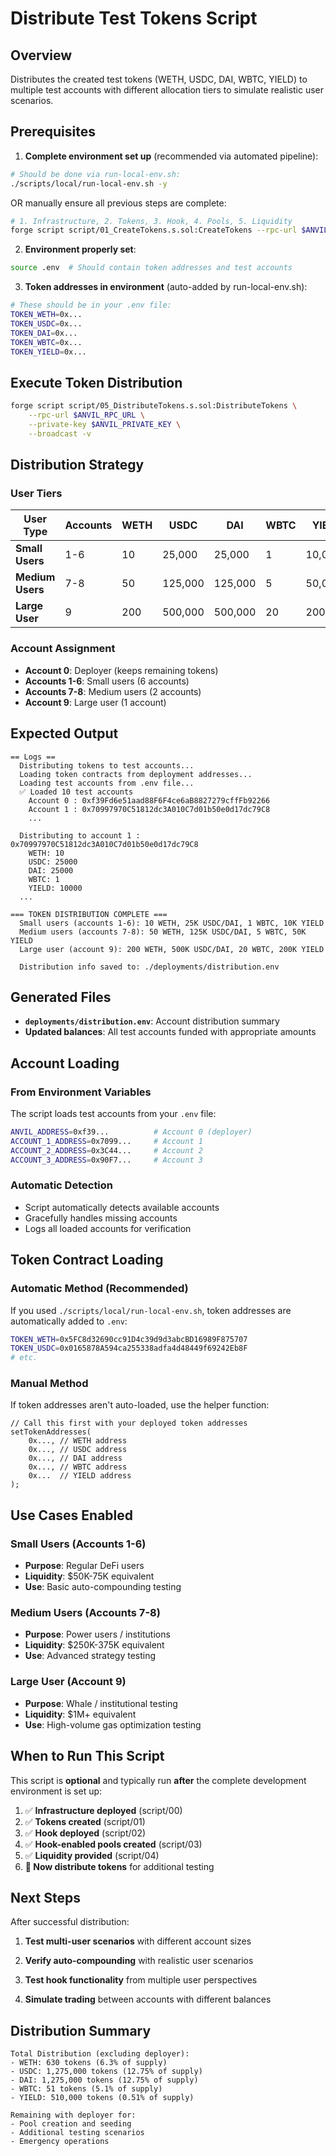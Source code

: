 # Distribute Test Tokens Script

## Overview
Distributes the created test tokens (WETH, USDC, DAI, WBTC, YIELD) to multiple test accounts with different allocation tiers to simulate realistic user scenarios.

## Prerequisites

1. **Complete environment set up** (recommended via automated pipeline):
```bash
# Should be done via run-local-env.sh:
./scripts/local/run-local-env.sh -y
```

OR manually ensure all previous steps are complete:
```bash
# 1. Infrastructure, 2. Tokens, 3. Hook, 4. Pools, 5. Liquidity
forge script script/01_CreateTokens.s.sol:CreateTokens --rpc-url $ANVIL_RPC_URL --private-key $ANVIL_PRIVATE_KEY --broadcast -v
```

2. **Environment properly set**:
```bash
source .env  # Should contain token addresses and test accounts
```

3. **Token addresses in environment** (auto-added by run-local-env.sh):
```bash
# These should be in your .env file:
TOKEN_WETH=0x...
TOKEN_USDC=0x...
TOKEN_DAI=0x...
TOKEN_WBTC=0x...
TOKEN_YIELD=0x...
```

## Execute Token Distribution

```bash
forge script script/05_DistributeTokens.s.sol:DistributeTokens \
    --rpc-url $ANVIL_RPC_URL \
    --private-key $ANVIL_PRIVATE_KEY \
    --broadcast -v
```

## Distribution Strategy

### User Tiers

| User Type | Accounts | WETH | USDC | DAI | WBTC | YIELD |
|-----------|----------|------|------|-----|------|-------|
| **Small Users** | 1-6 | 10 | 25,000 | 25,000 | 1 | 10,000 |
| **Medium Users** | 7-8 | 50 | 125,000 | 125,000 | 5 | 50,000 |
| **Large User** | 9 | 200 | 500,000 | 500,000 | 20 | 200,000 |

### Account Assignment
- **Account 0**: Deployer (keeps remaining tokens)
- **Accounts 1-6**: Small users (6 accounts)
- **Accounts 7-8**: Medium users (2 accounts)  
- **Account 9**: Large user (1 account)

## Expected Output

```
== Logs ==
  Distributing tokens to test accounts...
  Loading token contracts from deployment addresses...
  Loading test accounts from .env file...
  ✅ Loaded 10 test accounts
    Account 0 : 0xf39Fd6e51aad88F6F4ce6aB8827279cffFb92266
    Account 1 : 0x70997970C51812dc3A010C7d01b50e0d17dc79C8
    ...

  Distributing to account 1 : 0x70997970C51812dc3A010C7d01b50e0d17dc79C8
    WETH: 10
    USDC: 25000
    DAI: 25000
    WBTC: 1
    YIELD: 10000
  ...

=== TOKEN DISTRIBUTION COMPLETE ===
  Small users (accounts 1-6): 10 WETH, 25K USDC/DAI, 1 WBTC, 10K YIELD
  Medium users (accounts 7-8): 50 WETH, 125K USDC/DAI, 5 WBTC, 50K YIELD
  Large user (account 9): 200 WETH, 500K USDC/DAI, 20 WBTC, 200K YIELD

  Distribution info saved to: ./deployments/distribution.env
```

## Generated Files

- **`deployments/distribution.env`**: Account distribution summary
- **Updated balances**: All test accounts funded with appropriate amounts

## Account Loading

### From Environment Variables
The script loads test accounts from your `.env` file:
```bash
ANVIL_ADDRESS=0xf39...          # Account 0 (deployer)
ACCOUNT_1_ADDRESS=0x7099...     # Account 1
ACCOUNT_2_ADDRESS=0x3C44...     # Account 2
ACCOUNT_3_ADDRESS=0x90F7...     # Account 3
```

### Automatic Detection
- Script automatically detects available accounts
- Gracefully handles missing accounts
- Logs all loaded accounts for verification

## Token Contract Loading

### Automatic Method (Recommended)
If you used `./scripts/local/run-local-env.sh`, token addresses are automatically added to `.env`:
```bash
TOKEN_WETH=0x5FC8d32690cc91D4c39d9d3abcBD16989F875707
TOKEN_USDC=0x0165878A594ca255338adfa4d48449f69242Eb8F
# etc.
```

### Manual Method
If token addresses aren't auto-loaded, use the helper function:
```solidity
// Call this first with your deployed token addresses
setTokenAddresses(
    0x..., // WETH address
    0x..., // USDC address  
    0x..., // DAI address
    0x..., // WBTC address
    0x...  // YIELD address
);
```

## Use Cases Enabled

### Small Users (Accounts 1-6)
- **Purpose**: Regular DeFi users
- **Liquidity**: $50K-75K equivalent
- **Use**: Basic auto-compounding testing

### Medium Users (Accounts 7-8)  
- **Purpose**: Power users / institutions
- **Liquidity**: $250K-375K equivalent
- **Use**: Advanced strategy testing

### Large User (Account 9)
- **Purpose**: Whale / institutional testing
- **Liquidity**: $1M+ equivalent  
- **Use**: High-volume gas optimization testing

## When to Run This Script

This script is **optional** and typically run **after** the complete development environment is set up:

1. ✅ **Infrastructure deployed** (script/00)
2. ✅ **Tokens created** (script/01)
3. ✅ **Hook deployed** (script/02)
4. ✅ **Hook-enabled pools created** (script/03)
5. ✅ **Liquidity provided** (script/04)
6. **🎯 Now distribute tokens** for additional testing

## Next Steps

After successful distribution:

1. **Test multi-user scenarios** with different account sizes

2. **Verify auto-compounding** with realistic user scenarios

3. **Test hook functionality** from multiple user perspectives

4. **Simulate trading** between accounts with different balances

## Distribution Summary

```
Total Distribution (excluding deployer):
- WETH: 630 tokens (6.3% of supply)
- USDC: 1,275,000 tokens (12.75% of supply)  
- DAI: 1,275,000 tokens (12.75% of supply)
- WBTC: 51 tokens (5.1% of supply)
- YIELD: 510,000 tokens (0.51% of supply)

Remaining with deployer for:
- Pool creation and seeding
- Additional testing scenarios
- Emergency operations
```
